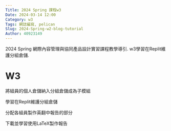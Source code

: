 ```yaml
---
Title: 2024 Spring 課程w3
Date: 2024-03-14 12:00
Category: w3
Tags: 網誌編寫, pelican
Slug: 2024-Spring-w2-blog-tutorial
Author: 40923149
---
```


2024 Spring 網際內容管理與協同產品設計實習課程教學導引.
w3學習在Replit維護分組倉儲.

<!-- PELICAN_END_SUMMARY -->

# W3
將組員的個人倉儲納入分組倉儲成為子模組

學習在Replit維護分組倉儲

分配各組員製作英翻中報告的部分

下載並學習使用LaTeX製作報告